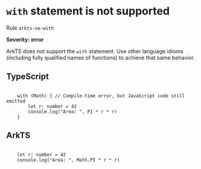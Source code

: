 #  ``with`` statement is not supported

Rule ``arkts-no-with``

**Severity: error**

ArkTS does not support the ``with`` statement. Use other language idioms
(including fully qualified names of functions) to achieve that same behavior.


## TypeScript


```

    with (Math) { // Compile-time error, but JavaScript code still emitted
        let r: number = 42
        console.log("Area: ", PI * r * r)
    }

```

## ArkTS


```

    let r: number = 42
    console.log("Area: ", Math.PI * r * r)

```


